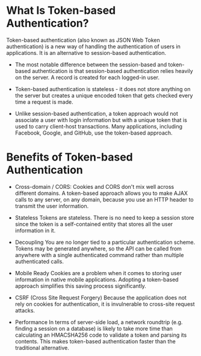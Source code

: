 # What Is Token-based Authentication?
Token-based authentication (also known as JSON Web Token authentication) is a new way of handling the authentication of users in applications. It is an alternative to session-based authentication.

- The most notable difference between the session-based and token-based authentication is that session-based authentication relies heavily on the server. A record is created for each logged-in user.

- Token-based authentication is stateless - it does not store anything on the server but creates a unique encoded token that gets checked every time a request is made.

- Unlike session-based authentication, a token approach would not associate a user with login information but with a unique token that is used to carry client-host transactions. Many applications, including Facebook, Google, and GitHub, use the token-based approach.

# Benefits of Token-based Authentication
- Cross-domain / CORS: Cookies and CORS don't mix well across different domains. A token-based approach allows you to make AJAX calls to any server, on any domain, because you use an HTTP header to transmit the user information.

- Stateless
Tokens are stateless. There is no need to keep a session store since the token is a self-contained entity that stores all the user information in it.

- Decoupling
You are no longer tied to a particular authentication scheme. Tokens may be generated anywhere, so the API can be called from anywhere with a single authenticated command rather than multiple authenticated calls.

- Mobile Ready
Cookies are a problem when it comes to storing user information in native mobile applications. Adopting a token-based approach simplifies this saving process significantly.

- CSRF (Cross Site Request Forgery)
Because the application does not rely on cookies for authentication, it is invulnerable to cross-site request attacks.

- Performance
In terms of server-side load, a network roundtrip (e.g. finding a session on a database) is likely to take more time than calculating an HMACSHA256 code to validate a token and parsing its contents. This makes token-based authentication faster than the traditional alternative.
